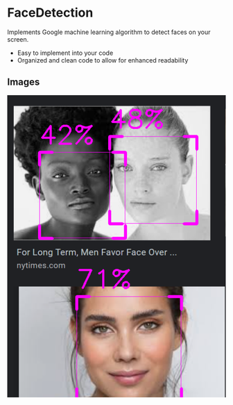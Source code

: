 # FaceDetection

Implements Google machine learning algorithm to detect faces on your screen.

* Easy to implement into your code
* Organized and clean code to allow for enhanced readability 

## Images

![](images/faces1.png)
